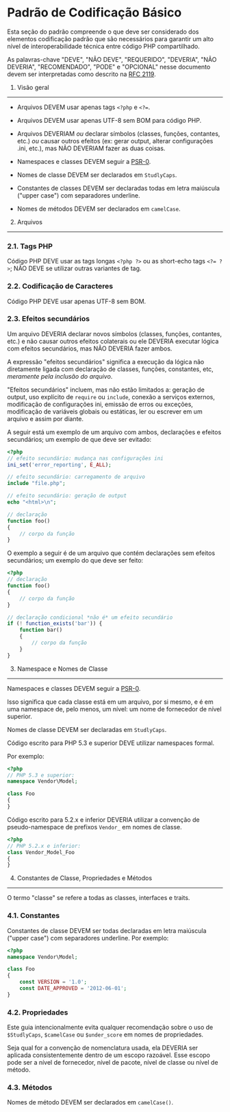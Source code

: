 Padrão de Codificação Básico
=====================

Esta seção do padrão compreende o que deve ser considerado dos elementos codificação padrão que são necessários para garantir um alto nível de interoperabilidade técnica entre código PHP compartilhado.

As palavras-chave "DEVE", "NÃO DEVE", "REQUERIDO", "DEVERIA", "NÃO DEVERIA", "RECOMENDADO", "PODE" e "OPCIONAL" nesse documento devem ser interpretadas como descrito na [RFC 2119](http://www.ietf.org/rfc/rfc2119.txt).

[PSR-0]: https://github.com/enricopereira/PSR_PT-BR/blob/master/PSR-0.md


1. Visão geral
-----------

- Arquivos DEVEM usar apenas tags `<?php` e `<?=`.

- Arquivos DEVEM usar apenas UTF-8 sem BOM para código PHP.

- Arquivos DEVERIAM _ou_ declarar símbolos (classes, funções, contantes, etc.) _ou_ causar outros efeitos (ex: gerar output, alterar configurações .ini, etc.), mas NÃO DEVERIAM fazer as duas coisas.

- Namespaces e classes DEVEM seguir a [PSR-0][].

- Nomes de classe DEVEM ser declarados em `StudlyCaps`.

- Constantes de classes DEVEM ser declaradas todas em letra maiúscula ("upper case") com separadores underline.

- Nomes de métodos DEVEM ser declarados em `camelCase`.


2. Arquivos
--------

### 2.1. Tags PHP

Código PHP DEVE usar as tags longas `<?php ?>` ou as short-echo tags `<?= ?>`; NÃO DEVE se utilizar outras variantes de tag.

### 2.2. Codificação de Caracteres

Código PHP DEVE usar apenas UTF-8 sem BOM.

### 2.3. Efeitos secundários

Um arquivo DEVERIA declarar novos símbolos (classes, funções, contantes, etc.) e não causar outros efeitos colaterais ou ele DEVERIA executar lógica com efeitos secundários, mas NÃO DEVERIA fazer ambos.

A expressão "efeitos secundários" significa a execução da lógica não diretamente ligada com declaração de classes, funções, constantes, etc, _meramente pela inclusão do arquivo_.

"Efeitos secundários" incluem, mas não estão limitados a: geração de output, uso explícito de `require` ou `include`, conexão a serviços externos, modificação de configurações ini, emissão de erros ou exceções, modificação de variáveis ​​globais ou estáticas,
ler ou escrever em um arquivo e assim por diante.

A seguir está um exemplo de um arquivo com ambos, declarações e efeitos secundários; um exemplo de que deve ser evitado:

```php
<?php
// efeito secundário: mudança nas configurações ini
ini_set('error_reporting', E_ALL);

// efeito secundário: carregamento de arquivo
include "file.php";

// efeito secundário: geração de output
echo "<html>\n";

// declaração
function foo()
{
    // corpo da função
}
```

O exemplo a seguir é de um arquivo que contém declarações sem efeitos secundários; um exemplo do que deve ser feito:

```php
<?php
// declaração
function foo()
{
    // corpo da função
}

// declaração condicional *não é* um efeito secundário
if (! function_exists('bar')) {
    function bar()
    {
        // corpo da função
    }
}
```


3. Namespace e Nomes de Classe
----------------------------

Namespaces e classes DEVEM seguir a [PSR-0][].

Isso significa que cada classe está em um arquivo, por si mesmo, e é em uma namespace de, pelo menos, um nível: um nome de fornecedor de nível superior.

Nomes de classe DEVEM ser declaradas em `StudlyCaps`.

Código escrito para PHP 5.3 e superior DEVE utilizar namespaces formal.

Por exemplo:

```php
<?php
// PHP 5.3 e superior:
namespace Vendor\Model;

class Foo
{
}
```

Código escrito para 5.2.x e inferior DEVERIA utilizar a convenção de pseudo-namespace de prefixos `Vendor_` em nomes de classe.

```php
<?php
// PHP 5.2.x e inferior:
class Vendor_Model_Foo
{
}
```

4. Constantes de Classe, Propriedades e Métodos
-------------------------------------------

O termo "classe" se refere a todas as classes, interfaces e traits.

### 4.1. Constantes

Constantes de classe DEVEM ser todas declaradas em letra maiúscula ("upper case") com separadores underline.
Por exemplo:

```php
<?php
namespace Vendor\Model;

class Foo
{
    const VERSION = '1.0';
    const DATE_APPROVED = '2012-06-01';
}
```

### 4.2. Propriedades

Este guia intencionalmente evita qualquer recomendação sobre o uso de `$StudlyCaps`, `$camelCase` ou `$under_score` em nomes de propriedades.

Seja qual for a convenção de nomenclatura usada, ela DEVERIA ser aplicada consistentemente dentro de um escopo razoável. Esse escopo pode ser a nível de fornecedor, nível de pacote, nível de classe ou nível de método.

### 4.3. Métodos

Nomes de método DEVEM ser declarados em `camelCase()`.
